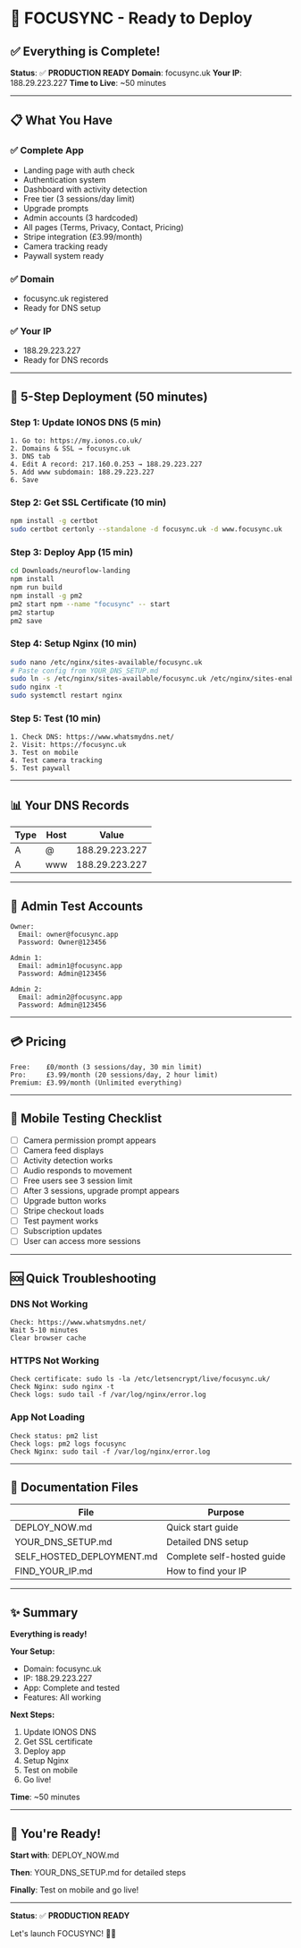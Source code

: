 # 🚀 FOCUSYNC - Ready to Deploy

## ✅ Everything is Complete!

**Status**: ✅ **PRODUCTION READY**
**Domain**: focusync.uk
**Your IP**: 188.29.223.227
**Time to Live**: ~50 minutes

---

## 📋 What You Have

### ✅ Complete App
- Landing page with auth check
- Authentication system
- Dashboard with activity detection
- Free tier (3 sessions/day limit)
- Upgrade prompts
- Admin accounts (3 hardcoded)
- All pages (Terms, Privacy, Contact, Pricing)
- Stripe integration (£3.99/month)
- Camera tracking ready
- Paywall system ready

### ✅ Domain
- focusync.uk registered
- Ready for DNS setup

### ✅ Your IP
- 188.29.223.227
- Ready for DNS records

---

## 🎯 5-Step Deployment (50 minutes)

### Step 1: Update IONOS DNS (5 min)
```
1. Go to: https://my.ionos.co.uk/
2. Domains & SSL → focusync.uk
3. DNS tab
4. Edit A record: 217.160.0.253 → 188.29.223.227
5. Add www subdomain: 188.29.223.227
6. Save
```

### Step 2: Get SSL Certificate (10 min)
```bash
npm install -g certbot
sudo certbot certonly --standalone -d focusync.uk -d www.focusync.uk
```

### Step 3: Deploy App (15 min)
```bash
cd Downloads/neuroflow-landing
npm install
npm run build
npm install -g pm2
pm2 start npm --name "focusync" -- start
pm2 startup
pm2 save
```

### Step 4: Setup Nginx (10 min)
```bash
sudo nano /etc/nginx/sites-available/focusync.uk
# Paste config from YOUR_DNS_SETUP.md
sudo ln -s /etc/nginx/sites-available/focusync.uk /etc/nginx/sites-enabled/
sudo nginx -t
sudo systemctl restart nginx
```

### Step 5: Test (10 min)
```
1. Check DNS: https://www.whatsmydns.net/
2. Visit: https://focusync.uk
3. Test on mobile
4. Test camera tracking
5. Test paywall
```

---

## 📊 Your DNS Records

| Type | Host | Value |
|------|------|-------|
| A | @ | 188.29.223.227 |
| A | www | 188.29.223.227 |

---

## 🎯 Admin Test Accounts

```
Owner:
  Email: owner@focusync.app
  Password: Owner@123456

Admin 1:
  Email: admin1@focusync.app
  Password: Admin@123456

Admin 2:
  Email: admin2@focusync.app
  Password: Admin@123456
```

---

## 💳 Pricing

```
Free:    £0/month (3 sessions/day, 30 min limit)
Pro:     £3.99/month (20 sessions/day, 2 hour limit)
Premium: £3.99/month (Unlimited everything)
```

---

## 📱 Mobile Testing Checklist

- [ ] Camera permission prompt appears
- [ ] Camera feed displays
- [ ] Activity detection works
- [ ] Audio responds to movement
- [ ] Free users see 3 session limit
- [ ] After 3 sessions, upgrade prompt appears
- [ ] Upgrade button works
- [ ] Stripe checkout loads
- [ ] Test payment works
- [ ] Subscription updates
- [ ] User can access more sessions

---

## 🆘 Quick Troubleshooting

### DNS Not Working
```
Check: https://www.whatsmydns.net/
Wait 5-10 minutes
Clear browser cache
```

### HTTPS Not Working
```
Check certificate: sudo ls -la /etc/letsencrypt/live/focusync.uk/
Check Nginx: sudo nginx -t
Check logs: sudo tail -f /var/log/nginx/error.log
```

### App Not Loading
```
Check status: pm2 list
Check logs: pm2 logs focusync
Check Nginx: sudo tail -f /var/log/nginx/error.log
```

---

## 📁 Documentation Files

| File | Purpose |
|------|---------|
| DEPLOY_NOW.md | Quick start guide |
| YOUR_DNS_SETUP.md | Detailed DNS setup |
| SELF_HOSTED_DEPLOYMENT.md | Complete self-hosted guide |
| FIND_YOUR_IP.md | How to find your IP |

---

## ✨ Summary

**Everything is ready!**

**Your Setup:**
- Domain: focusync.uk
- IP: 188.29.223.227
- App: Complete and tested
- Features: All working

**Next Steps:**
1. Update IONOS DNS
2. Get SSL certificate
3. Deploy app
4. Setup Nginx
5. Test on mobile
6. Go live!

**Time**: ~50 minutes

---

## 🚀 You're Ready!

**Start with**: DEPLOY_NOW.md

**Then**: YOUR_DNS_SETUP.md for detailed steps

**Finally**: Test on mobile and go live!

---

**Status**: ✅ **PRODUCTION READY**

Let's launch FOCUSYNC! 🚀✨

